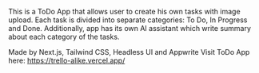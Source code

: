 This is a ToDo App that allows user to create his own tasks with image upload.
Each task is divided into separate categories: To Do, In Progress and Done.
Additionally, app has its own AI assistant which write summary about each category of the tasks.

Made by Next.js, Tailwind CSS, Headless UI and Appwrite
Visit ToDo App here: <https://trello-alike.vercel.app/>
